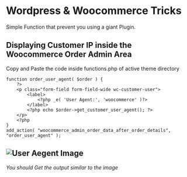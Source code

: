 # Wordpress & Woocommerce Tricks
Simple Function that prevent you using a giant Plugin.
## Displaying Customer IP inside the Woocommerce Order Admin Area
Copy and Paste the code inside functions.php of active theme directory 
```
function order_user_agent( $order ) {
    ?>
	<p class="form-field form-field-wide wc-customer-user">
	    <label>
	        <?php _e( 'User Agent:', 'woocommerce' )?>
	    </label>
	    <?php echo $order->get_customer_user_agent(); ?>
	</p>
	<?php
}
add_action( "woocommerce_admin_order_data_after_order_details", "order_user_agent" );
```
![User Aegent Image](https://drive.google.com/file/d/1vSFNKezxr9vrA39cofebfSRLVBRCtxRA/view?usp=sharing) 
---
*You should Get the output similar to the image*

